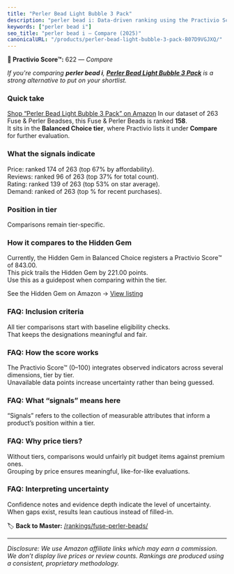 ```yaml
---
title: "Perler Bead Light Bubble 3 Pack"
description: "perler bead i: Data-driven ranking using the Practivio Score™. Positioned by quality, value, demand, findability, momentum."
keywords: ["perler bead i"]
seo_title: "perler bead i — Compare (2025)"
canonicalURL: "/products/perler-bead-light-bubble-3-pack-B07D9VGJXQ/"
---
```


**🛒 Practivio Score™:** 622 — _Compare_


*If you're comparing **perler bead i**, **[Perler Bead Light Bubble 3 Pack](https://www.amazon.com/dp/B07D9VGJXQ?tag=practivio-20)** is a strong alternative to put on your shortlist.*
### Quick take
[Shop “Perler Bead Light Bubble 3 Pack” on Amazon](https://www.amazon.com/dp/B07D9VGJXQ?tag=practivio-20)
In our dataset of 263 Fuse & Perler Beadses, this Fuse & Perler Beads is ranked **158**.  
It sits in the **Balanced Choice tier**, where Practivio lists it under **Compare** for further evaluation.

### What the signals indicate
Price: ranked 174 of 263 (top 67% by affordability).  
Reviews: ranked 96 of 263 (top 37% for total count).  
Rating: ranked 139 of 263 (top 53% on star average).  
Demand: ranked  of 263 (top % for recent purchases).

### Position in tier
Comparisons remain tier-specific.

### How it compares to the Hidden Gem
Currently, the Hidden Gem in Balanced Choice registers a Practivio Score™ of 843.00.  
This pick trails the Hidden Gem by 221.00 points.  
Use this as a guidepost when comparing within the tier.  

See the Hidden Gem on Amazon → [View listing](https://www.amazon.com/dp/B013TS50NQ?tag=practivio-20)

### FAQ: Inclusion criteria
All tier comparisons start with baseline eligibility checks.  
That keeps the designations meaningful and fair.

### FAQ: How the score works
The Practivio Score™ (0–100) integrates observed indicators across several dimensions, tier by tier.  
Unavailable data points increase uncertainty rather than being guessed.

### FAQ: What “signals” means here
“Signals” refers to the collection of measurable attributes that inform a product’s position within a tier.

### FAQ: Why price tiers?
Without tiers, comparisons would unfairly pit budget items against premium ones.  
Grouping by price ensures meaningful, like-for-like evaluations.

### FAQ: Interpreting uncertainty
Confidence notes and evidence depth indicate the level of uncertainty.  
When gaps exist, results lean cautious instead of filled-in.

<!-- Missing template for Compare/CompareWithinPriceClass -->


🏷️ **Back to Master:** [/rankings/fuse-perler-beads/](/rankings/fuse-perler-beads/)

---
_Disclosure: We use Amazon affiliate links which may earn a commission. We don’t display live prices or review counts. Rankings are produced using a consistent, proprietary methodology._
